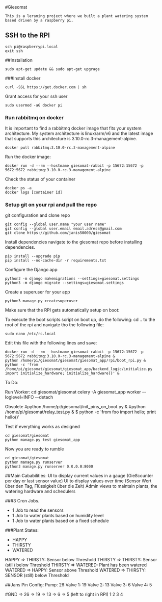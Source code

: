 #Giesomat


```
This is a leraning project where we built a plant watering system based driven by a raspberry pi.
```

## SSH to the RPI

```
ssh pi@raspberrypi.local
exit ssh
```


##Installation

```
sudo apt-get update && sudo apt-get upgrage
```

###Install docker
```
curl -SSL https://get.docker.com | sh
```
Grant access for your ssh user
```
sudo usermod -aG docker pi
```

### Run rabbitmq on docker

It is important to find a rabbitmq docker image that fits your system architecture.
My system architecture is linux/arm/v6 and the latest image that supports this architecture is 3.10.0-rc.3-management-alpine.
```
docker pull rabbitmq:3.10.0-rc.3-management-alpine
```
Run the docker image:
```
docker run -d --rm --hostname giesomat-rabbit -p 15672:15672 -p 5672:5672 rabbitmq:3.10.0-rc.3-management-alpine
```
Check the status of your container
```
docker ps -a
docker logs [container id]
```


### Setup git on your rpi and pull the repo

git configuration and clone repo
```
git config --global user.name "your user name"
git config --global user.email email.adress@gmail.com
git clone https://github.com/janis50000/giesomat
```

Install dependencies
navigate to the giesomat repo before installing dependencies.
```
pip install --upgrade pip
pip install --no-cache-dir -r requirements.txt
```

Configure the Django app

```
python3 -m django makemigrations --settings=giesomat.settings
python3 -m django migrate --settings=giesomat.settings
```

Create a superuser for your app
```
python3 manage.py createsuperuser
```

Make sure that the RPI gets automatically setup on boot:

To execute the boot scripts script on boot up, do the following:
cd .. to the root of the rpi and navigate tho the following file:
```
sudo nano /etc/rc.local
```

Edit this file with the following lines and save:
```
docker run -d --rm --hostname giesomat-rabbit -p 15672:15672 -p 5672:5672 rabbitmq:3.10.0-rc.3-management-alpine &
python /home/pi/giesomat/giesomat/giesomat_app/rpi/boot_rpi.py &
python -c 'from /home/pi/giesomat/giesomat/giesomat_app/backend_logic/initialize.py import initialize_hardware; initialize_hardware()' &
```

To Do: 

Run Worker:
cd giesomat/giesomat
celery -A giesomat_app worker --loglevel=INFO --detach


Obsolete
#python /home/pi/giesomat/init_pins_on_boot.py &
#python /home/pi/giesomat/relay_test.py &
$ python -c 'from foo import hello; print hello()'


Test if everything works as designed
```
cd giesomat/giesomat
python manage.py test giesomat_app
```

Now you are ready to rumble
```
cd giesomat/giesomat
python manage.py runserver
python3 manage.py runserver 0.0.0.0:8000
```


##Main Cababilities:
UI to display current values in a gauge (Gießcounter per day or last sensor value)
UI to display values over time (Sensor Wert über den Tag, Flüssigkeit über die Zeit)
Admin views to maintain plants, the watering hardware and schedulers

###3 Cron Jobs. 
- 1 Job to read the sensors
- 1 Job to water plants based on humidity level
- 1 Job to water plants based on a fixed schedule


###Plant States:
- HAPPY
- THIRSTY
- WATERED

HAPPY => THIRSTY: Sensor below Threshold
THIRSTY => THIRSTY: Sensor (still) below Threshold
THIRSTY => WATERED: Plant has been watered
WATERED => HAPPY: Sensor above Threshold
WATERED => THIRSTY: SENSOR (still) below Threshold


##Jans Pin Config:
Pump: 26
Valve 1: 19
Valve 2: 13
Valve 3: 6
Valve 4: 5

#GND => 26 => 19 => 13 => 6 => 5 (left to right in RPI)
1 2 3 4 